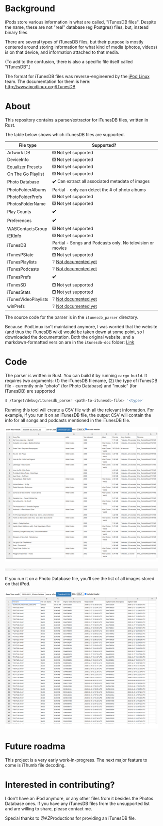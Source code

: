 # Background

iPods store various information in what are called, "iTunesDB files". Despite the name, these are not "real" database (eg Postgres) files, but, instead binary files.

There are several types of iTunesDB files, but their purpose is mostly centered around storing information for what kind of media (photos, videos) is on that device, and information attached to that media.

(To add to the confusion, there is also a specific file itself called "iTunesDB".)

The format for iTunesDB files was reverse-engineered by the [iPod Linux](https://en.wikipedia.org/wiki/IPodLinux) team. The documentation for them is here: http://www.ipodlinux.org/ITunesDB

# About

This repository contains a parser/extractor for iTunesDB files, written in Rust.

The table below shows which iTunesDB files are supported.

| File type            | Supported?                                                       |
|----------------------|------------------------------------------------------------------|
| Artwork DB           | :negative_squared_cross_mark: Not yet supported                  |
| DeviceInfo           | :negative_squared_cross_mark: Not yet supported                  |
| Equalizer Presets    | :negative_squared_cross_mark: Not yet supported                  |
| On The Go Playlist   | :negative_squared_cross_mark: Not yet supported                  |
| Photo Database       | :heavy_check_mark: Can extract all associated metadata of images |
| PhotoFolderAlbums    | Partial - only can detect the # of photo albums                  |
| PhotoFolderPrefs     | :negative_squared_cross_mark: Not yet supported                  |
| PhotosFolderName     | :negative_squared_cross_mark: Not yet supported                  |
| Play Counts          | :heavy_check_mark:                                               |
| Preferences          | :heavy_check_mark:                                               |
| WABContactsGroup     | :negative_squared_cross_mark: Not yet supported                  |
| iEKInfo              | :negative_squared_cross_mark: Not yet supported                  |
| iTunesDB             | Partial - Songs and Podcasts only. No television or movies       |
| iTunesPState         | :negative_squared_cross_mark: Not yet supported                  |
| iTunesPlaylists      | :grey_question: [Not documented yet](http://www.ipodlinux.org/ITunesDB/#iTunesPlaylists) |
| iTunesPodcasts       | :grey_question: [Not documented yet](http://www.ipodlinux.org/ITunesDB/#iTunesPodcasts) |
| iTunesPrefs          | :heavy_check_mark:                                               |
| iTunesSD             | :negative_squared_cross_mark: Not yet supported                  |
| iTunesStats          | :negative_squared_cross_mark: Not yet supported                  |
| iTunesVideoPlaylists | :grey_question: [Not documented yet](http://www.ipodlinux.org/ITunesDB/#iTunesVideoPlaylists) |
| winPrefs             | :grey_question: [Not documented yet](http://www.ipodlinux.org/ITunesDB/#winPrefs_File) |


The source code for the parser is in the `itunesdb_parser` directory.

Because iPodLinux isn't maintained anymore, I was worried that the website (and thus the iTunesDB wiki) would be taken down at some point, so I downloaded the documentation. Both the original website, and a markdown-formatted version are in the `itunesdb-doc` folder: [Link](./itunesdb-doc/README.md)

# Code

The parser is written in Rust. You can build it by running `cargo build`. It requires two arguments: (1) the iTunesDB filename, (2) the type of iTunesDB file - currently only "photo" (for Photo Database) and "music" (for iTunesDB) are supported

```bash
$ /target/debug/itunesdb_parser <path-to-itunesdb-file> '<type>'
```

Running this tool will create a CSV file with all the relevant information. For example, if you run it on an iTunesDB file, the output CSV will contain the info for all songs and podcasts mentioned in the iTunesDB file.

![CSV music screenshot](./docs/20230716_music-csv.png)

![CSV podcast screenshot](./docs/2023122_podcasts-csv.png)

If you run it on a Photo Database file, you'll see the list of all images stored on that iPod.

![CSV photo screenshot](./docs/20230715_photodatabase-csv.png)

# Future roadma

This project is a very early work-in-progress. The next major feature to come is iThumb file decoding.


# Interested in contributing?

I don't have an iPod anymore, or any other files from it besides the Photos Database ones. If you have any iTunesDB files from the unsupported list and are willing to share, please contact me.

Special thanks to @AZProductions for providing an iTunesDB file.